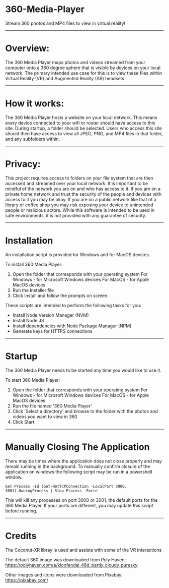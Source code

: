 # 360-Media-Player
Stream 360 photos and MP4 files to view in virtual reality!

------------------------------------------------------------
# Overview:

The 360 Media Player maps photos and videos streamed from your computer onto a 360 degree sphere that is visible by devices on your local network. 
The primary intended use case for this is to view these files within Virtual Reality (VR) and Augmented Reality (AR) headsets. 

------------------------------------------------------------
# How it works:

The 360 Media Player hosts a website on your local network. This means every device connected to your wifi or router should have access to this site. 
During startup, a folder should be selected. Users who access this site should then have access to view all JPEG, PNG, and MP4 files in that folder, and any subfolders within.

------------------------------------------------------------
# Privacy:

This project requires access to folders on your file system that are then accessed and streamed over your local network. It is important to be mindful of the network you are on and who has access to it.
If you are on a private home network and trust the security of the people and devices with access to it you may be okay. If you are on a public network like that of a library or coffee shop you may risk exposing your device to unintended people or malicious actors. 
While this software is intended to be used in safe environments, it is not provided with any guarantee of security. 

------------------------------------------------------------
# Installation

An installation script is provided for Windows and for MacOS devices. 

To install 360 Media Player:
  1. Open the folder that corresponds with your operating system
      For Windows - for Microsoft Windows devices
      For MacOS - for Apple MacOS devices
  2. Run the Installer file
  3. Click Install and follow the prompts on screen.

These scripts are intended to perform the following tasks for you:
- Install Node Version Manager (NVM)
- Install Node.JS
- Install dependencies with Node Package Manager (NPM)
- Generate keys for HTTPS connections

------------------------------------------------------------
# Startup

The 360 Media Player needs to be started any time you would like to use it. 

To start 360 Media Player:
  1. Open the folder that corresponds with your operating system
      For Windows - for Microsoft Windows devices
      For MacOS - for Apple MacOS devices
  2. Run the file named '360 Media Player'
  3. Click 'Select a directory' and browse to the folder with the photos and videos you want to view in 360
  4. Click Start

------------------------------------------------------------
# Manually Closing The Application

There may be times where the application does not close properly and may remain running in the background. To manually confirm closure of the application on windows the following script may be run in a powershell window.

    Get-Process -Id (Get-NetTCPConnection -LocalPort 3000, 3001).OwningProcess | Stop-Process -Force
This will kill any processes on port 3000 or 3001, the default ports for the 360 Media Player. If your ports are different, you may update this script before running.

------------------------------------------------------------
# Credits

The Coconut-XR libray is used and assists with some of the VR interactions

The default 360 image was downloaded from Poly Haven: https://polyhaven.com/a/kloofendal_48d_partly_cloudy_puresky

Other images and icons were downloaded from Pixabay: https://pixabay.com/
